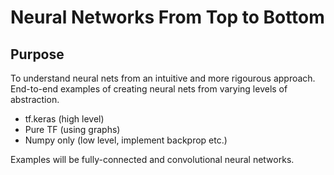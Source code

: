 # Neural Networks From Top to Bottom

## Purpose
To understand neural nets from an intuitive and more rigourous approach.
End-to-end examples of creating neural nets from varying levels of abstraction.
* tf.keras (high level)
* Pure TF (using graphs)
* Numpy only (low level, implement backprop etc.)

Examples will be fully-connected and convolutional neural networks.
